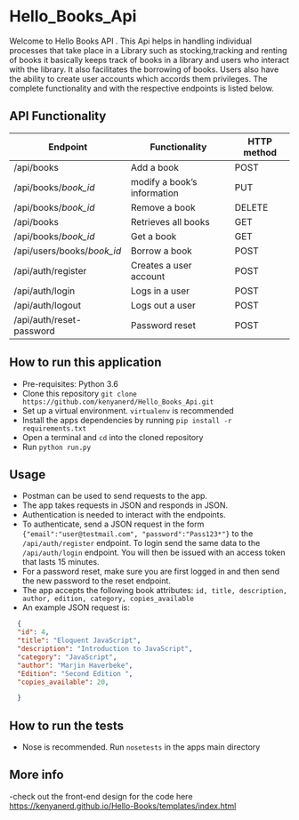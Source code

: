 # Hello_Books_Api

Welcome to Hello Books API . This Api helps in handling individual processes that take place in a Library such as stocking,tracking and renting of books it basically keeps track of books in a library and users who interact with the library.
It also facilitates the borrowing of books. Users also have the ability to create user accounts which accords them privileges. The complete functionality and with the respective endpoints is listed below.

## API Functionality

|Endpoint                  | Functionality              |HTTP method
|--------------------------|----------------------------|-------------
|/api/books                |Add a book                  |POST
|/api/books/*book_id*       |modify a book’s information |PUT
|/api/books/*book_id*      |Remove a book               |DELETE
|/api/books                |Retrieves all books         |GET
|/api/books/*book_id*      |Get a book                  |GET
|/api/users/books/*book_id* |Borrow a book              |POST
|/api/auth/register        |Creates a user account      |POST
|/api/auth/login           |Logs in a user              |POST
|/api/auth/logout          |Logs out a user             |POST
|/api/auth/reset-password  |Password reset              |POST

## How to run this application

 - Pre-requisites: Python 3.6
 - Clone this repository `git clone https://github.com/kenyanerd/Hello_Books_Api.git`
 - Set up a virtual environment. `virtualenv` is recommended
 - Install the apps dependencies by running `pip install -r requirements.txt`
 - Open a terminal and `cd` into the cloned repository
 - Run `python run.py`

## Usage

 - Postman can be used to send requests to the app.
 - The app takes requests in JSON and responds in JSON.
 - Authentication is needed to interact with the endpoints.
 - To authenticate, send a JSON request in the form `{"email":"user@testmail.com", "password":"Pass123*"}`
   to the `/api/auth/register` endpoint. To login send the same data to the `/api/auth/login` endpoint.
   You will then be issued with an access token that lasts 15 minutes.
 - For a password reset, make sure you are first logged in and then send the new password to the reset endpoint.
 - The app accepts the following book attributes:
   `id, title, description, author, edition, category, copies_available`
 - An example JSON request is:
 ```json
   {
   "id": 4,
   "title": "Eloquent JavaScript",
   "description": "Introduction to JavaScript",
   "category": "JavaScript",
   "author": "Marjin Haverbeke",
   "Edition": "Second Edition ",
   "copies_available": 20,

   }
   ```

## How to run the tests

 - Nose is recommended. Run `nosetests` in the apps main directory

## More info
-check out the front-end design for the code here https://kenyanerd.github.io/Hello-Books/templates/index.html
